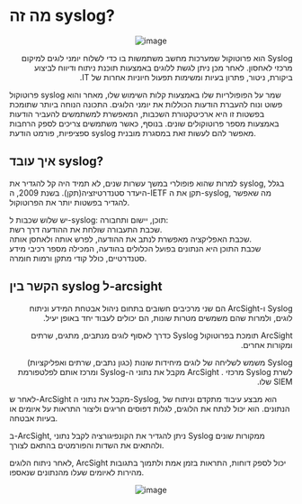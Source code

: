# מה זה syslog?
<div align="center">
  
  ![image](https://github.com/user-attachments/assets/17820e12-d472-43fc-8877-115db9ad0155)

</div>

<p dir="rtl" style="text-align: right;">
  Syslog הוא פרוטוקול שמערכות מחשב משתמשות בו כדי לשלוח יומני לוגים למיקום מרכזי לאחסון. לאחר מכן ניתן לגשת ללוגים באמצעות תוכנת ניתוח ודיווח לביצוע ביקורת, ניטור, פתרון בעיות ומשימות תפעול חיוניות אחרות של IT.
</p>

פרוטוקול syslog שמר על הפופולריות שלו באמצעות קלות השימוש שלו, מאחר והוא פשוט ונוח להעברת הודעות הכוללות את יומני הלוגים. התכונה הנוחה ביותר שתומכת בפשטות זו היא ארכיטקטורת השכבות, המאפשרת למשתמשים להעביר הודעות באמצעות מספר פרוטוקולים שונים. בנוסף, כאשר משתמשים צריכים לספק הרחבות ספציפיות, פורמט הודעת syslog מאפשר להם לעשות זאת במסגרת מובנית.

## איך עובד syslog?

למרות שהוא פופולרי במשך עשרות שנים, לא תמיד היה קל להגדיר את syslog, בגלל היעדר סטנדרטיזציה(תקן). בשנת 2009, ה-IETF תקן את ה-syslog, מה שאפשר להגדיר בפשטות יותר את הפרוטוקול.

יש שלוש שכבות ל-syslog: תוכן, יישום ותחבורה:
<br>
שכבת התעבורה שולחת את ההודעה דרך רשת.
<br>
שכבת האפליקציה מאפשרת לנתב את ההודעה, לפרש אותה ולאחסן אותה.
<br>
שכבת התוכן היא הנתונים בפועל הכלולים בהודעה, המכילה מספר רכיבי מידע סטנדרטיים, כולל קודי מתקן ורמות חומרה.

## הקשר בין syslog ל-arcsight
<p dir="rtl" style="text-align: right;">
Syslog ו-ArcSight הם שני מרכיבים חשובים בתחום ניהול אבטחת המידע וניתוח לוגים, ולמרות שהם משמשים מטרות שונות, הם יכולים לעבוד יחד באופן יעיל.
</p>

<p dir="rtl" style="text-align: right;">
  ArcSight תומכת בפרוטוקול Syslog כדרך לאסוף לוגים מנתבים, מתגים, שרתים ומקורות אחרים. 
</p>  

<p dir="rtl" style="text-align: right;">
  Syslog משמש לשליחה של לוגים מיחידות שונות (כגון נתבים, שרתים ואפליקציות) לשרת Syslog מרכזי .  ArcSight מקבל את נתוני ה-Syslog ומרכז אותם לפלטפורמת SIEM שלו.
</p>

לאחר ש-ArcSight מקבל את נתוני ה-Syslog, הוא מבצע עיבוד מתקדם וניתוח של הנתונים. הוא יכול לנתח את הלוגים, לגלות דפוסים חריגים וליצור התראות על איומים או בעיות אבטחה.

ב-ArcSight, ניתן להגדיר את הקונפיגורציה לקבל נתוני Syslog ממקורות שונים ולהתאים את השדות והפורמטים בהתאם לצורך.
  
לאחר ניתוח הלוגים, ArcSight יכול לספק דוחות, התראות בזמן אמת ולתמוך בתגובות מהירות לאיומים שעלו מהנתונים שנאספו.


<div align="center">
  
  ![image](https://github.com/user-attachments/assets/2ba197ba-0610-4e39-928c-c72da092e084)

</div>


